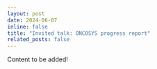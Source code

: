 ```yaml
---
layout: post
date: 2024-06-07
inline: false
title: "Invited talk: ONCOSYS progress report"
related_posts: false
---
```


Content to be added!
